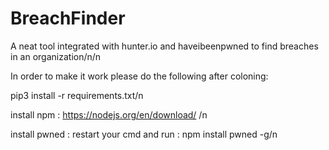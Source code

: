 # BreachFinder
A neat tool integrated with hunter.io and haveibeenpwned to find breaches in an organization/n/n

In order to make it work please do the following after coloning:

pip3 install -r requirements.txt/n

install npm : https://nodejs.org/en/download/ /n

install pwned : restart your cmd and run : npm install pwned -g/n
